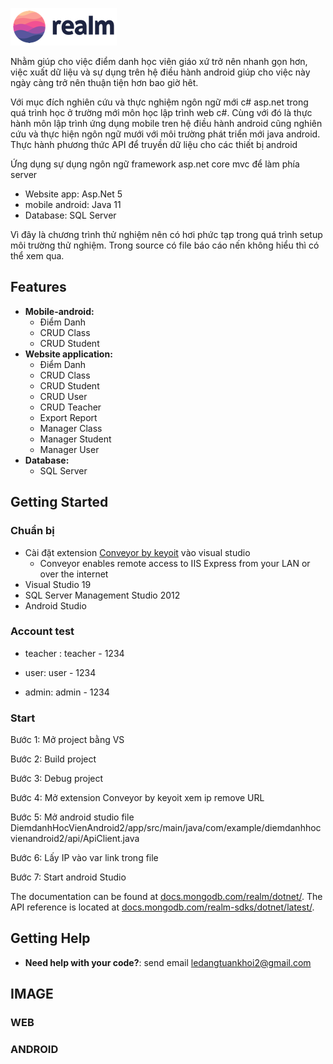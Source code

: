 ![Realm](https://github.com/realm/realm-dotnet/raw/main/logo.png)

Nhằm giúp cho việc điểm danh học viên giáo xứ trở nên nhanh gọn hơn, việc xuất dữ liệu và sự dụng trên hệ điều hành android giúp cho việc này ngày càng trở nên thuận tiện hơn bao giờ hêt.

Với mục đích nghiên cứu và thực nghiệm ngôn ngữ mới c# asp.net trong quá trình học ở trường mới môn học lập trình web c#. Cùng với đó là thực hành môn lập trình ứng dụng mobile tren hệ điều hành android cũng nghiên cứu và thực hiện ngôn ngữ mưới với môi trường phát triển mới java android. Thực hành phương thức API để truyền dữ liệu cho các thiết bị android

Ứng dụng sự dụng ngôn ngữ framework asp.net core mvc để làm phía server 
 - Website app: Asp.Net 5 
 - mobile android: Java 11
 - Database: SQL Server

Vì đây là chương trình thử nghiệm nên có hơi phức tạp trong quá trình setup môi trường thử nghiệm. Trong source có file báo cáo nến không hiểu thì có thể xem qua. 

## Features

* **Mobile-android:**  
    - Điểm Danh
    - CRUD Class
    - CRUD Student
* **Website application:** 
    - Điểm Danh
    - CRUD Class
    - CRUD Student
    - CRUD User
    - CRUD Teacher
    - Export Report
    - Manager Class
    - Manager Student
    - Manager User
* **Database:** 
    - SQL Server

## Getting Started

### Chuẩn bị
- Cài đặt extension [Conveyor by keyoit](https://conveyor.cloud/?utm_source=conveyor&utm_medium=extension_moreinfo&utm_campaign=conveyor) vào visual studio
    - Conveyor enables remote access to IIS Express from your LAN or over the internet
- Visual Studio 19
- SQL Server Management Studio 2012
- Android Studio 

### Account test
* teacher : teacher - 1234

* user: user - 1234

* admin: admin - 1234

### Start

Bước 1: Mở project bằng VS 

Bước 2: Build project

Bước 3: Debug project

Bước 4: Mở extension  Conveyor by keyoit xem ip remove URL

Bước 5: Mở android studio file DiemdanhHocVienAndroid2/app/src/main/java/com/example/diemdanhhocvienandroid2/api/ApiClient.java

Bước 6: Lấy IP vào var link trong file

Bước 7: Start android Studio
 

The documentation can be found at [docs.mongodb.com/realm/dotnet/](https://docs.mongodb.com/realm/dotnet/).
The API reference is located at [docs.mongodb.com/realm-sdks/dotnet/latest/](https://docs.mongodb.com/realm-sdks/dotnet/latest/).

## Getting Help

- **Need help with your code?**: send email ledangtuankhoi2@gmail.com 
 
## IMAGE

### WEB

### ANDROID
